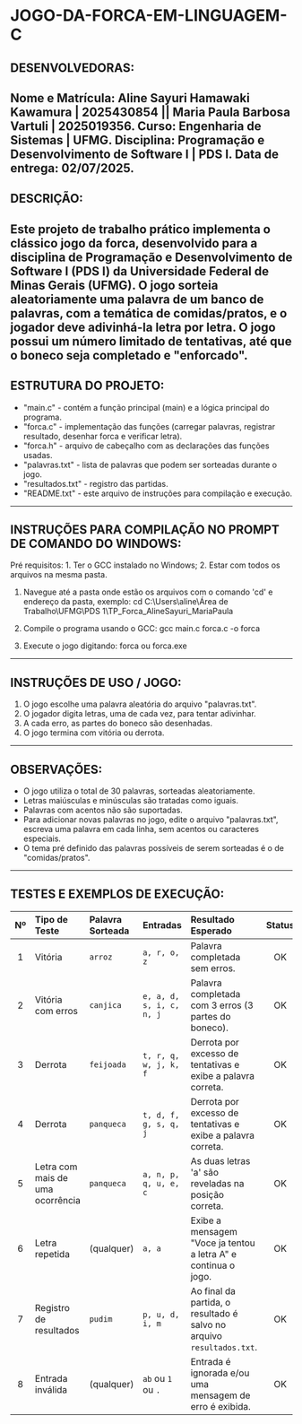 # JOGO-DA-FORCA-EM-LINGUAGEM-C
## DESENVOLVEDORAS:

Nome e Matrícula: Aline Sayuri Hamawaki Kawamura | 2025430854 || Maria Paula Barbosa Vartuli | 2025019356. 
Curso: Engenharia de Sistemas | UFMG. 
Disciplina: Programação e Desenvolvimento de Software I | PDS I.
Data de entrega: 02/07/2025. 
-------------------------------------------------------------------------------------------------------------------------------------------------------------  
## DESCRIÇÃO: 

Este projeto de trabalho prático implementa o clássico jogo da forca, desenvolvido para a disciplina de Programação e Desenvolvimento de Software I (PDS I) da Universidade Federal de Minas Gerais (UFMG). 
O jogo sorteia aleatoriamente uma palavra de um banco de palavras, com a temática de comidas/pratos, e o jogador deve adivinhá-la letra por letra. 
O jogo possui um número limitado de tentativas, até que o boneco seja completado e "enforcado".
-------------------------------------------------------------------------------------------------------------------------------------------------------------  
## ESTRUTURA DO PROJETO: 

- "main.c" - contém a função principal (main) e a lógica principal do programa. 
- "forca.c" - implementação das funções (carregar palavras, registrar resultado, desenhar forca e verificar letra). 
- "forca.h" - arquivo de cabeçalho com as declarações das funções usadas. 
- "palavras.txt" - lista de palavras que podem ser sorteadas durante o jogo. 
- "resultados.txt" - registro das partidas. 
- "README.txt" - este arquivo de instruções para compilação e execução. 
------------------------------------------------------------------------------------------------------------------------------------------------------------- 
## INSTRUÇÕES PARA COMPILAÇÃO NO PROMPT DE COMANDO DO WINDOWS: 

Pré requisitos: 1. Ter o GCC instalado no Windows;
                2. Estar com todos os arquivos na mesma pasta.

1. Navegue até a pasta onde estão os arquivos com o comando 'cd' e endereço da pasta, exemplo: 
    cd C:\Users\aline\Área de Trabalho\UFMG\PDS 1\TP_Forca_AlineSayuri_MariaPaula

2. Compile o programa usando o GCC: 
    gcc main.c forca.c -o forca

3. Execute o jogo digitando: 
    forca ou forca.exe
-------------------------------------------------------------------------------------------------------------------------------------------------------------
## INSTRUÇÕES DE USO / JOGO:

1. O jogo escolhe uma palavra aleatória do arquivo "palavras.txt". 
2. O jogador digita letras, uma de cada vez, para tentar adivinhar. 
3. A cada erro, as partes do boneco são desenhadas.
4. O jogo termina com vitória ou derrota. 
-------------------------------------------------------------------------------------------------------------------------------------------------------------
## OBSERVAÇÕES: 

- O jogo utiliza o total de 30 palavras, sorteadas aleatoriamente. 
- Letras maiúsculas e minúsculas são tratadas como iguais. 
- Palavras com acentos não são suportadas. 
- Para adicionar novas palavras no jogo, edite o arquivo "palavras.txt", escreva uma palavra em cada linha, sem acentos ou caracteres especiais.
- O tema pré definido das palavras possíveis de serem sorteadas é o de "comidas/pratos". 

-------------------------------------------------------------------------------------------------------------------------------------------------------------
## TESTES E EXEMPLOS DE EXECUÇÃO: 

| Nº  | Tipo de Teste                  | Palavra Sorteada | Entradas                 | Resultado Esperado                                                | Status |
| :-: | :----------------------------- | :--------------- | :----------------------- | :---------------------------------------------------------------- | :----: |
| 1   | Vitória                        | `arroz`          | `a, r, o, z`             | Palavra completada sem erros.                                     | OK     |
| 2   | Vitória com erros              | `canjica`        | `e, a, d, s, i, c, n, j` | Palavra completada com 3 erros (3 partes do boneco).              | OK     |
| 3   | Derrota                        | `feijoada`       | `t, r, q, w, j, k, f`    | Derrota por excesso de tentativas e exibe a palavra correta.      | OK     |
| 4   | Derrota                        | `panqueca`       | `t, d, f, g, s, q, j`    | Derrota por excesso de tentativas e exibe a palavra correta.      | OK     |
| 5   | Letra com mais de uma ocorrência | `panqueca`       | `a, n, p, q, u, e, c`    | As duas letras 'a' são reveladas na posição correta.              | OK     |
| 6   | Letra repetida                 | (qualquer)       | `a, a`                   | Exibe a mensagem "Voce ja tentou a letra A" e continua o jogo.     | OK     |
| 7   | Registro de resultados         | `pudim`          | `p, u, d, i, m`          | Ao final da partida, o resultado é salvo no arquivo `resultados.txt`. | OK     |
| 8   | Entrada inválida               | (qualquer)       | `ab` ou `1` ou `.`       | Entrada é ignorada e/ou uma mensagem de erro é exibida.           | OK     |
